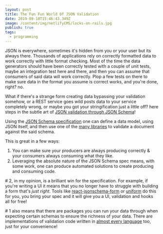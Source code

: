 ```yaml
---
layout: post
title: The Fun Fun World Of JSON Validation
date: 2019-09-18T15:46:43.349Z
image: /content/img/netlifyCMS/locks-on-rails.jpg
publish: true
tags:
  - programming
---
```


JSON is everywhere, sometimes it's hidden from you or your user but its always there. Thousands of applications rely on correctly formatted data to work correctly with little format checking. Most of the time the data generators should have been correctly tested with a couple of unit tests, maybe an integration test here and there, and then you can assume that consumers of said data will work correctly. Plop a few tests on there to make sure data in the format you assume is correct works, and you're done, right? no.

What if there's a strange form creating data bypassing your validation somehow, or a REST service goes wild posts data to your service completely wrong, or maybe you got your stringification just a little off? here steps in the subtle art of [JSON validation through JSON Schema](https://json-schema.org/)!

Using the [JSON Schema specification](https://json-schema.org/specification.html) one can define a data model, using JSON itself, and then use one of the [many libraries](https://json-schema.org/implementations.html) to validate a document against the said schema.

This is great in a few ways:

1. You can make sure your producers are always producing correctly & your consumers always consuming what they like.
2. Leveraging the absolute nature of the JSON Schema spec means, with some work, one can produce automated solutions to create producing and consuming code.

\# 2, in my opinion, is a brilliant win for the specification. For example, if you're writing a UI it means that you no longer have to struggle with building a form that's _just right_. Tools like [react-jsonschema-form](https://github.com/rjsf-team/react-jsonschema-form) or [uniform](https://uniforms.tools/) do this for you, you bring your spec and it will give you a UI, validation and hooks all for free!

\# 1 also means that there are packages you can run your data through when expecting certain schemas to ensure the richness of your data. There are implementations of validation code written in [almost every language](https://json-schema.org/implementations.html#validators) too, just for your convenience!
